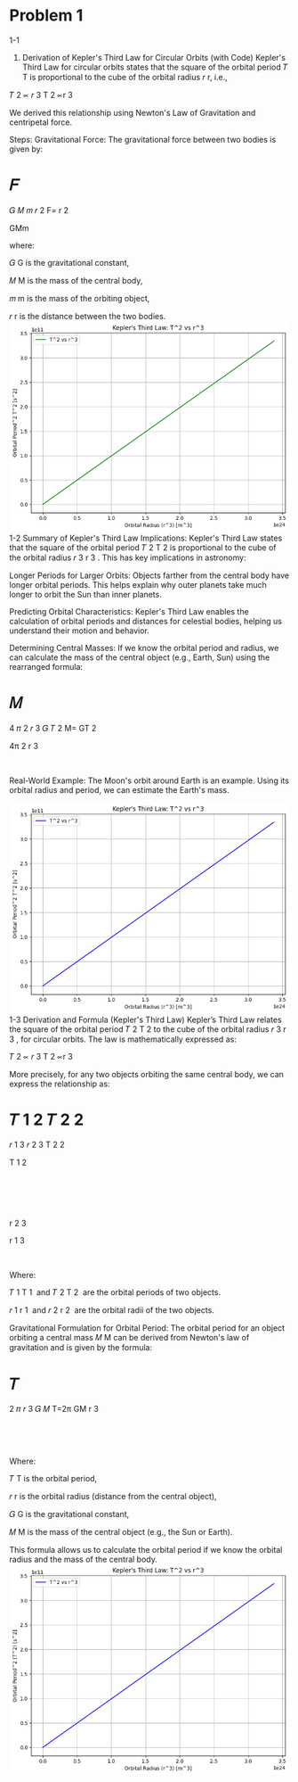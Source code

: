 # Problem 1

1-1

1. Derivation of Kepler's Third Law for Circular Orbits (with Code)
   Kepler's Third Law for circular orbits states that the square of the orbital period
   𝑇
   T is proportional to the cube of the orbital radius
   𝑟
   r, i.e.,

𝑇
2
∝
𝑟
3
T
2
∝r
3

We derived this relationship using Newton's Law of Gravitation and centripetal force.

Steps:
Gravitational Force:
The gravitational force between two bodies is given by:

# 𝐹

𝐺
𝑀
𝑚
𝑟
2
F=
r
2

GMm
​

where:

𝐺
G is the gravitational constant,

𝑀
M is the mass of the central body,

𝑚
m is the mass of the orbiting object,

𝑟
r is the distance between the two bodies.
![alt text](image.png)
1-2
Summary of Kepler's Third Law Implications:
Kepler's Third Law states that the square of the orbital period 
𝑇
2
T 
2
  is proportional to the cube of the orbital radius 
𝑟
3
r 
3
 . This has key implications in astronomy:

Longer Periods for Larger Orbits: Objects farther from the central body have longer orbital periods. This helps explain why outer planets take much longer to orbit the Sun than inner planets.

Predicting Orbital Characteristics: Kepler's Third Law enables the calculation of orbital periods and distances for celestial bodies, helping us understand their motion and behavior.

Determining Central Masses: If we know the orbital period and radius, we can calculate the mass of the central object (e.g., Earth, Sun) using the rearranged formula:

𝑀
=
4
𝜋
2
𝑟
3
𝐺
𝑇
2
M= 
GT 
2
 
4π 
2
 r 
3
 
​
 
Real-World Example: The Moon's orbit around Earth is an example. Using its orbital radius and period, we can estimate the Earth's mass.

![alt text](image-1.png)
1-3
 Derivation and Formula (Kepler's Third Law)
Kepler’s Third Law relates the square of the orbital period 
𝑇
2
T 
2
  to the cube of the orbital radius 
𝑟
3
r 
3
 , for circular orbits. The law is mathematically expressed as:

𝑇
2
∝
𝑟
3
T 
2
 ∝r 
3
 
More precisely, for any two objects orbiting the same central body, we can express the relationship as:

𝑇
1
2
𝑇
2
2
=
𝑟
1
3
𝑟
2
3
T 
2
2
​
 
T 
1
2
​
 
​
 = 
r 
2
3
​
 
r 
1
3
​
 
​
 
Where:

𝑇
1
T 
1
​
  and 
𝑇
2
T 
2
​
  are the orbital periods of two objects.

𝑟
1
r 
1
​
  and 
𝑟
2
r 
2
​
  are the orbital radii of the two objects.

Gravitational Formulation for Orbital Period:
The orbital period for an object orbiting a central mass 
𝑀
M can be derived from Newton's law of gravitation and is given by the formula:

𝑇
=
2
𝜋
𝑟
3
𝐺
𝑀
T=2π 
GM
r 
3
 
​
 
​
 
Where:

𝑇
T is the orbital period,

𝑟
r is the orbital radius (distance from the central object),

𝐺
G is the gravitational constant,

𝑀
M is the mass of the central object (e.g., the Sun or Earth).

This formula allows us to calculate the orbital period if we know the orbital radius and the mass of the central body.
![alt text](image-2.png)